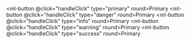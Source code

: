 <ml-button @click="handleClick" type="primary" round>Primary</ml-button>
<ml-button @click="handleClick" type="danger" round>Primary</ml-button>
<ml-button @click="handleClick" type="info" round>Primary</ml-button>
<ml-button @click="handleClick" type="warning" round>Primary</ml-button>
<ml-button @click="handleClick" type="success" round>Primary</ml-button>


<script setup>
const handleClick = (e)=>{
    console.log(e)
}

</script>
